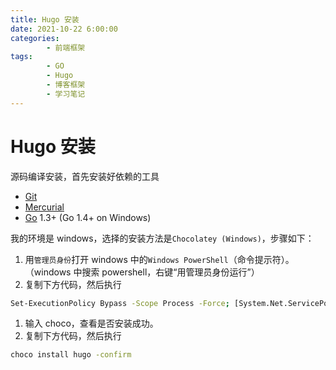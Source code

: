 ```yaml
---
title: Hugo 安装
date: 2021-10-22 6:00:00
categories:
        - 前端框架
tags:
        - GO
        - Hugo
        - 博客框架
        - 学习笔记
---
```


# Hugo 安装

源码编译安装，首先安装好依赖的工具

- [Git](http://git-scm.com/)
- [Mercurial](http://mercurial.selenic.com/)
- [Go](http://golang.org/) 1.3+ (Go 1.4+ on Windows)

我的环境是 windows，选择的安装方法是`Chocolatey (Windows)`，步骤如下：

1. 用`管理员身份`打开 windows 中的`Windows PowerShell`（命令提示符）。（windows 中搜索 powershell，右键“用管理员身份运行”）
2. 复制下方代码，然后执行

```bash
Set-ExecutionPolicy Bypass -Scope Process -Force; [System.Net.ServicePointManager]::SecurityProtocol = [System.Net.ServicePointManager]::SecurityProtocol -bor 3072; iex ((New-Object System.Net.WebClient).DownloadString('https://chocolatey.org/install.ps1'))
```

1. 输入 choco，查看是否安装成功。
2. 复制下方代码，然后执行

```bash
choco install hugo -confirm
```

